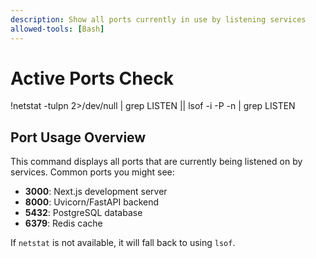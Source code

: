 ```yaml
---
description: Show all ports currently in use by listening services
allowed-tools: [Bash]
---
```


# Active Ports Check

!netstat -tulpn 2>/dev/null | grep LISTEN || lsof -i -P -n | grep LISTEN

## Port Usage Overview

This command displays all ports that are currently being listened on by services. Common ports you might see:

- **3000**: Next.js development server
- **8000**: Uvicorn/FastAPI backend
- **5432**: PostgreSQL database
- **6379**: Redis cache

If `netstat` is not available, it will fall back to using `lsof`.